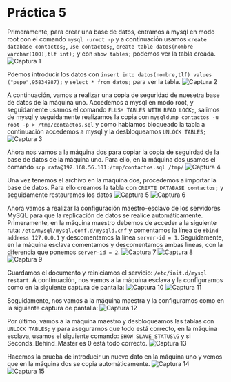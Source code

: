 # Práctica 5

Primeramente, para crear una base de datos, entramos a mysql en modo root con el comando `mysql -uroot -p` y a continuación usamos `create database contactos;`, `use contactos;`, `create table datos(nombre varchar(100),tlf int);` y con `show tables;` podemos ver la tabla creada.
![Captura 1](http://imgur.com/86mnOw1.jpg "Tabla creada")

Pdemos introducir los datos con `insert into datos(nombre,tlf) values ("pepe",95834987);` y `select * from datos;` para ver la tabla.
![Captura 2](http://imgur.com/Zf5uTPY.jpg "Tabla rellenada")

A continuación, vamos a realizar una copia de seguridad de nuesetra base de datos de la máquina uno. Accedemos a mysql en modo root, y seguidamente usamos el comando `FLUSH TABLES WITH READ LOCK;`, salimos de mysql y seguidamente realizamos la copia con `mysqldump contactos -u root -p > /tmp/contactos.sql` y como habiamos bloqueado la tabla a continuación accedemos a mysql y la desbloqueamos `UNLOCK TABLES;` 
![Captura 3](http://imgur.com/cnLCqd3.jpg "Tabla copiada")

Ahora nos vamos a la máquina dos para copiar la copia de seguirdad de la base de datos de la máquina uno. Para ello, en la máquina dos usamos el comando `scp rafa@192.168.56.101:/tmp/contactos.sql /tmp/`
![Captura 4](http://imgur.com/vXMC3jU.jpg "Tabla pasada")

Una vez tenemos el archivo en la máquina dos, procedemos a importar la base de datos. Para ello creamos la tabla con `CREATE DATABASE contactos;` y seguidamente restauramos los datos
![Captura 5](http://imgur.com/elg6LCe.jpg "Tabla importada")
![Captura 6](http://imgur.com/rdSxP5x.jpg "Bien copiada")

Ahora vamos a realizar la configuración maestro-esclavo de los servidores MySQL para que la replicación de datos se realice automáticamente. Primeramente, en la máquina maestro debemos de acceder a la siguiente ruta: `/etc/mysql/mysql.conf.d/mysqld.cnf` y comentamos la línea de `#bind-address 127.0.0.1` y descomentamos la linea `server-id = 1`. Seguidamente, en la máquina esclava comentamos y descomentamos ambas líneas, con la diferencia que ponemos `server-id = 2`.
![Captura 7](http://imgur.com/3DD1NGv.jpg "Comentar")
![Captura 8](http://imgur.com/zSS6pkR.jpg "Descomentar 1") 
![Captura 9](http://imgur.com/U88Gf3W.jpg "Descomentar 2")

Guardamos el documento y reiniciamos el servicio: `/etc/init.d/mysql restart`.
A continuación, nos vamos a la máquina esclava y la configuramos como en la siguiente captura de pantalla:
![Captura 10](http://imgur.com/dUWGLAi.jpg "Creamos el esclavo")
![Captura 11](http://imgur.com/rFRxKlz.jpg "Creamos el esclavo")

Seguidamente, nos vamos a la máquina maestra y la configuramos como en la siguiente captura de pantalla:
![Captura 12](http://imgur.com/v833Pu5.jpg "Creamos el maestro")

Por último, vamos a la máquina maestro y desbloqueamos las tablas con `UNLOCK TABLES;` y para asegurarnos que todo está correcto, en la máquina esclava, usamos el siguiente comando: `SHOW SLAVE STATUS\G` y si Seconds_Behind_Master es 0 está todo correcto.
![Captura 13](http://imgur.com/1ZyNOBK.jpg "Todo correcto")

Hacemos la prueba de introducir un nuevo dato en la máquina uno y vemos que en la máquina dos se copia automáticamente.
![Captura 14](http://imgur.com/EZGQE3R.jpg "Máquina 1")
![Captura 15](http://imgur.com/Dfv6D0s.jpg "Máquina 2")